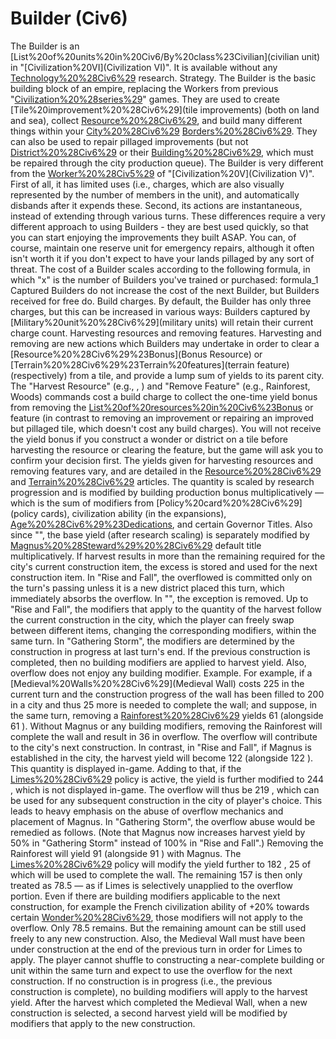 # Builder (Civ6)

The Builder is an [List%20of%20units%20in%20Civ6/By%20class%23Civilian](civilian unit) in "[Civilization%20VI](Civilization VI)". It is available without any [Technology%20%28Civ6%29](technological) research.
Strategy.
The Builder is the basic building block of an empire, replacing the Workers from previous "[Civilization%20%28series%29](Civilization)" games. They are used to create [Tile%20improvement%20%28Civ6%29](tile improvements) (both on land and sea), collect [Resource%20%28Civ6%29](resources), and build many different things within your [City%20%28Civ6%29](cities') [Borders%20%28Civ6%29](borders). They can also be used to repair pillaged improvements (but not [District%20%28Civ6%29](districts) or their [Building%20%28Civ6%29](buildings), which must be repaired through the city production queue).
The Builder is very different from the [Worker%20%28Civ5%29](Worker) of "[Civilization%20V](Civilization V)". First of all, it has limited uses (i.e., charges, which are also visually represented by the number of members in the unit), and automatically disbands after it expends these. Second, its actions are instantaneous, instead of extending through various turns. These differences require a very different approach to using Builders - they are best used quickly, so that you can start enjoying the improvements they built ASAP. You can, of course, maintain one reserve unit for emergency repairs, although it often isn't worth it if you don't expect to have your lands pillaged by any sort of threat.
The cost of a Builder scales according to the following formula, in which "x" is the number of Builders you've trained or purchased:
formula_1
Captured Builders do not increase the cost of the next Builder, but Builders received for free do.
Build charges.
By default, the Builder has only three charges, but this can be increased in various ways:
Builders captured by [Military%20unit%20%28Civ6%29](military units) will retain their current charge count.
Harvesting resources and removing features.
Harvesting and removing are new actions which Builders may undertake in order to clear a [Resource%20%28Civ6%29%23Bonus](Bonus Resource) or [Terrain%20%28Civ6%29%23Terrain%20features](terrain feature) (respectively) from a tile, and provide a lump sum of yields to its parent city. The "Harvest Resource" (e.g., , ) and "Remove Feature" (e.g., Rainforest, Woods) commands cost a build charge to collect the one-time yield bonus from removing the [List%20of%20resources%20in%20Civ6%23Bonus](resource) or feature (in contrast to removing an improvement or repairing an improved but pillaged tile, which doesn't cost any build charges). You will not receive the yield bonus if you construct a wonder or district on a tile before harvesting the resource or clearing the feature, but the game will ask you to confirm your decision first.
The yields given for harvesting resources and removing features vary, and are detailed in the [Resource%20%28Civ6%29](resource) and [Terrain%20%28Civ6%29](terrain) articles.
The quantity is scaled by research progression and is modified by building production bonus multiplicatively — which is the sum of modifiers from [Policy%20card%20%28Civ6%29](policy cards), civilization ability (in the expansions), [Age%20%28Civ6%29%23Dedications](Dedications), and certain Governor Titles. Also since "", the base yield (after research scaling) is separately modified by [Magnus%20%28Steward%29%20%28Civ6%29](Magnus') default title multiplicatively.
If harvest results in more than the remaining required for the city's current construction item, the excess is stored and used for the next construction item. In "Rise and Fall", the overflowed is committed only on the turn's passing unless it is a new district placed this turn, which immediately absorbs the overflow. In "", the exception is removed.
Up to "Rise and Fall", the modifiers that apply to the quantity of the harvest follow the current construction in the city, which the player can freely swap between different items, changing the corresponding modifiers, within the same turn. In "Gathering Storm", the modifiers are determined by the construction in progress at last turn's end. If the previous construction is completed, then no building modifiers are applied to harvest yield. Also, overflow does not enjoy any building modifier.
Example.
For example, if a [Medieval%20Walls%20%28Civ6%29](Medieval Wall) costs 225 in the current turn and the construction progress of the wall has been filled to 200 in a city and thus 25 more is needed to complete the wall; and suppose, in the same turn, removing a [Rainforest%20%28Civ6%29](Rainforest) yields 61 (alongside 61 ). Without Magnus or any building modifiers, removing the Rainforest will complete the wall and result in 36 in overflow. The overflow will contribute to the city's next construction.
In contrast, in "Rise and Fall", if Magnus is established in the city, the harvest yield will become 122 (alongside 122 ). This quantity is displayed in-game. Adding to that, if the [Limes%20%28Civ6%29](Limes) policy is active, the yield is further modified to 244 , which is not displayed in-game. The overflow will thus be 219 , which can be used for any subsequent construction in the city of player's choice. This leads to heavy emphasis on the abuse of overflow mechanics and placement of Magnus.
In "Gathering Storm", the overflow abuse would be remedied as follows. (Note that Magnus now increases harvest yield by 50% in "Gathering Storm" instead of 100% in "Rise and Fall".) Removing the Rainforest will yield 91 (alongside 91 ) with Magnus. The [Limes%20%28Civ6%29](Limes) policy will modify the yield further to 182 , 25 of which will be used to complete the wall. The remaining 157 is then only treated as 78.5 — as if Limes is selectively unapplied to the overflow portion. Even if there are building modifiers applicable to the next construction, for example the French civilization ability of +20% towards certain [Wonder%20%28Civ6%29](Wonders), those modifiers will not apply to the overflow. Only 78.5 remains. But the remaining amount can be still used freely to any new construction. Also, the Medieval Wall must have been under construction at the end of the previous turn in order for Limes to apply. The player cannot shuffle to constructing a near-complete building or unit within the same turn and expect to use the overflow for the next construction. If no construction is in progress (i.e., the previous construction is complete), no building modifiers will apply to the harvest yield.
After the harvest which completed the Medieval Wall, when a new construction is selected, a second harvest yield will be modified by modifiers that apply to the new construction.